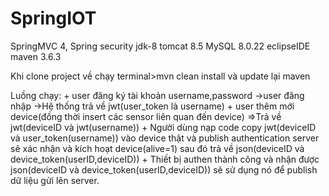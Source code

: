 # SpringIOT

SpringMVC 4, Spring security
jdk-8
tomcat 8.5
MySQL 8.0.22
eclipseIDE
maven 3.6.3

Khi clone project về chạy terminal>mvn clean install và update lại maven

Luồng chạy: 
    + user đăng ký tài khoản username,password ->user đăng nhập ->Hệ thống trả về jwt(user_token là username)
    + user thêm mới device(đồng thời insert các sensor liên quan đến device) =>Trả về jwt(deviceID và jwt(username))
    + Người dùng nạp code copy jwt(deviceID và user_token(username)) vào device thật và publish authentication server sẽ xác nhận và kích hoạt device(alive=1) sau đó trả về json(deviceID và device_token(userID,deviceID))
    + Thiết bị authen thành công và nhận được json(deviceID và device_token(userID,deviceID)) sẽ sử dụng nó để publish dữ liệu gửi lên server.
